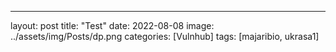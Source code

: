 ---
layout: post
title: "Test"
date: 2022-08-08
image: ../assets/img/Posts/dp.png
categories: [Vulnhub]
tags: [majaribio, ukrasa1]